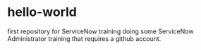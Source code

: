 # hello-world
first repository for ServiceNow training
doing some ServiceNow Administrator training that requires a github account.
